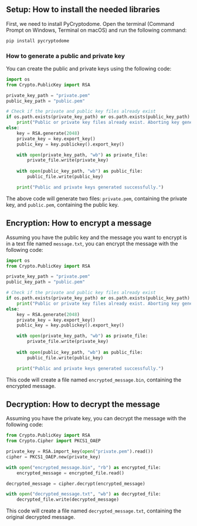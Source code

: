 ## Setup: How to install the needed libraries

First, we need to install PyCryptodome. Open the terminal (Command Prompt on Windows, Terminal on macOS) and run the following command:

```bash
pip install pycryptodome
```

### How to generate a public and private key

You can create the public and private keys using the following code:

```python
import os
from Crypto.PublicKey import RSA

private_key_path = "private.pem"
public_key_path = "public.pem"

# Check if the private and public key files already exist
if os.path.exists(private_key_path) or os.path.exists(public_key_path):
    print("Public or private key files already exist. Aborting key generation.")
else:
    key = RSA.generate(2048)
    private_key = key.export_key()
    public_key = key.publickey().export_key()

    with open(private_key_path, "wb") as private_file:
        private_file.write(private_key)
    
    with open(public_key_path, "wb") as public_file:
        public_file.write(public_key)

    print("Public and private keys generated successfully.")

```

The above code will generate two files: `private.pem`, containing the private key, and `public.pem`, containing the public key.

## Encryption: How to encrypt a message

Assuming you have the public key and the message you want to encrypt is in a text file named `message.txt`, you can encrypt the message with the following code:

```python
import os
from Crypto.PublicKey import RSA

private_key_path = "private.pem"
public_key_path = "public.pem"

# Check if the private and public key files already exist
if os.path.exists(private_key_path) or os.path.exists(public_key_path):
    print("Public or private key files already exist. Aborting key generation.")
else:
    key = RSA.generate(2048)
    private_key = key.export_key()
    public_key = key.publickey().export_key()

    with open(private_key_path, "wb") as private_file:
        private_file.write(private_key)
    
    with open(public_key_path, "wb") as public_file:
        public_file.write(public_key)

    print("Public and private keys generated successfully.")

```

This code will create a file named `encrypted_message.bin`, containing the encrypted message.

## Decryption: How to decrypt the message

Assuming you have the private key, you can decrypt the message with the following code:

```python
from Crypto.PublicKey import RSA
from Crypto.Cipher import PKCS1_OAEP

private_key = RSA.import_key(open("private.pem").read())
cipher = PKCS1_OAEP.new(private_key)

with open("encrypted_message.bin", "rb") as encrypted_file:
    encrypted_message = encrypted_file.read()

decrypted_message = cipher.decrypt(encrypted_message)

with open("decrypted_message.txt", "wb") as decrypted_file:
    decrypted_file.write(decrypted_message)
```

This code will create a file named `decrypted_message.txt`, containing the original decrypted message.